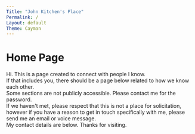 ```yaml
---
Title: "John Kitchen's Place"
Permalink: /
Layout: default
Theme: Cayman
---
```


# Home Page

Hi. This is a page created to connect with people I know.  
If that includes you, there should be a page below related to how we know each other.  
Some sections are not publicly accessible. Please contact me for the password.  
If we haven't met, please respect that this is not a place for solicitation, however if you have a reason to get in touch specifically with me, please send me an email or voice message.  
My contact details are below. Thanks for visiting.

